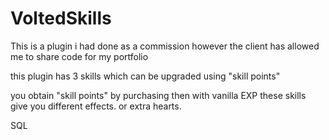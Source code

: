# VoltedSkills

This is a plugin i had done as a commission however the client has allowed me to share code for my portfolio

this plugin has 3 skills which can be upgraded using "skill points"

you obtain "skill points" by purchasing then with vanilla EXP
these skills give you different effects. or extra hearts.

SQL

